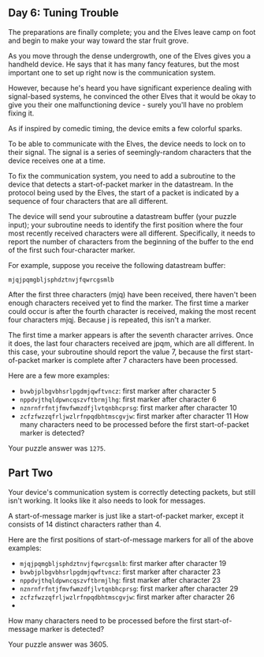 ## Day 6: Tuning Trouble
The preparations are finally complete; you and the Elves leave camp on foot and begin to make your way toward the star fruit grove.

As you move through the dense undergrowth, one of the Elves gives you a handheld device. He says that it has many fancy features, but the most important one to set up right now is the communication system.

However, because he's heard you have significant experience dealing with signal-based systems, he convinced the other Elves that it would be okay to give you their one malfunctioning device - surely you'll have no problem fixing it.

As if inspired by comedic timing, the device emits a few colorful sparks.

To be able to communicate with the Elves, the device needs to lock on to their signal. The signal is a series of seemingly-random characters that the device receives one at a time.

To fix the communication system, you need to add a subroutine to the device that detects a start-of-packet marker in the datastream. In the protocol being used by the Elves, the start of a packet is indicated by a sequence of four characters that are all different.

The device will send your subroutine a datastream buffer (your puzzle input); your subroutine needs to identify the first position where the four most recently received characters were all different. Specifically, it needs to report the number of characters from the beginning of the buffer to the end of the first such four-character marker.

For example, suppose you receive the following datastream buffer:

```
mjqjpqmgbljsphdztnvjfqwrcgsmlb
```

After the first three characters (mjq) have been received, there haven't been enough characters received yet to find the marker. The first time a marker could occur is after the fourth character is received, making the most recent four characters mjqj. Because j is repeated, this isn't a marker.

The first time a marker appears is after the seventh character arrives. Once it does, the last four characters received are jpqm, which are all different. In this case, your subroutine should report the value 7, because the first start-of-packet marker is complete after 7 characters have been processed.

Here are a few more examples:

- ```bvwbjplbgvbhsrlpgdmjqwftvncz```: first marker after character 5
- ```nppdvjthqldpwncqszvftbrmjlhg```: first marker after character 6
- ```nznrnfrfntjfmvfwmzdfjlvtqnbhcprsg```: first marker after character 10
- ```zcfzfwzzqfrljwzlrfnpqdbhtmscgvjw```: first marker after character 11
How many characters need to be processed before the first start-of-packet marker is detected?

Your puzzle answer was ```1275```.

## Part Two
Your device's communication system is correctly detecting packets, but still isn't working. It looks like it also needs to look for messages.

A start-of-message marker is just like a start-of-packet marker, except it consists of 14 distinct characters rather than 4.

Here are the first positions of start-of-message markers for all of the above examples:

- ```mjqjpqmgbljsphdztnvjfqwrcgsmlb```: first marker after character 19
- ```bvwbjplbgvbhsrlpgdmjqwftvncz```: first marker after character 23
- ```nppdvjthqldpwncqszvftbrmjlhg```: first marker after character 23
- ```nznrnfrfntjfmvfwmzdfjlvtqnbhcprsg```: first marker after character 29
- ```zcfzfwzzqfrljwzlrfnpqdbhtmscgvjw```: first marker after character 26
- 
How many characters need to be processed before the first start-of-message marker is detected?

Your puzzle answer was 3605.
